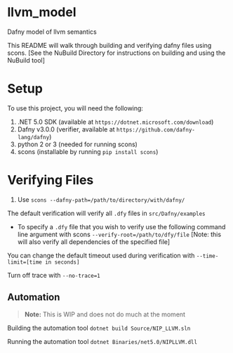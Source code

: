 # llvm_model
Dafny model of llvm semantics


This README will walk through building and verifying dafny files using scons. [See the NuBuild Directory for instructions on building and using the NuBuild tool]


# Setup

To use this project, you will need the following:

 1. .NET 5.0 SDK (available at `https://dotnet.microsoft.com/download`)
 2. Dafny v3.0.0 (verifier, available at `https://github.com/dafny-lang/dafny`)
 3. python 2 or 3 (needed for running scons)
 4. scons (installable by running `pip install scons`)

# Verifying Files

 1. Use `scons --dafny-path=/path/to/directory/with/dafny/`
 
 The default verification will verify all `.dfy` files in `src/Dafny/examples`

 * To specify a `.dfy` file that you wish to verify use the following command line argument with scons `--verify-root=/path/to/dfy/file` [Note: this will also verify all dependencies of the specified file]
			
You can change the default timeout used during verification with `--time-limit=[time in seconds]` 

Turn off trace with `--no-trace=1` 


## Automation

> **Note:** This is WIP and does not do much at the moment

Building the automation tool `dotnet build Source/NIP_LLVM.sln`

Running the automation tool `dotnet Binaries/net5.0/NIPLLVM.dll`
